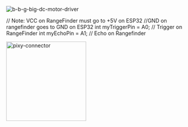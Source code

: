 
![b-b-g-big-dc-motor-driver](https://github.com/TheActualZenaldV2/Robotics_2024/assets/115652432/37e2a241-6f2f-488b-86fb-b605f898447d)



// Note: VCC on RangeFinder must go to +5V on ESP32
//GND on rangefinder goes to GND on ESP32
int myTriggerPin = A0;  // Trigger on RangeFinder
int myEchoPin = A1;     // Echo on Rangefinder  

<img width="214" alt="pixy-connector" src="https://github.com/TheActualZenaldV2/Robotics_2024/assets/115652432/935662c6-ab64-4dc5-9ce4-d535a3902987">
